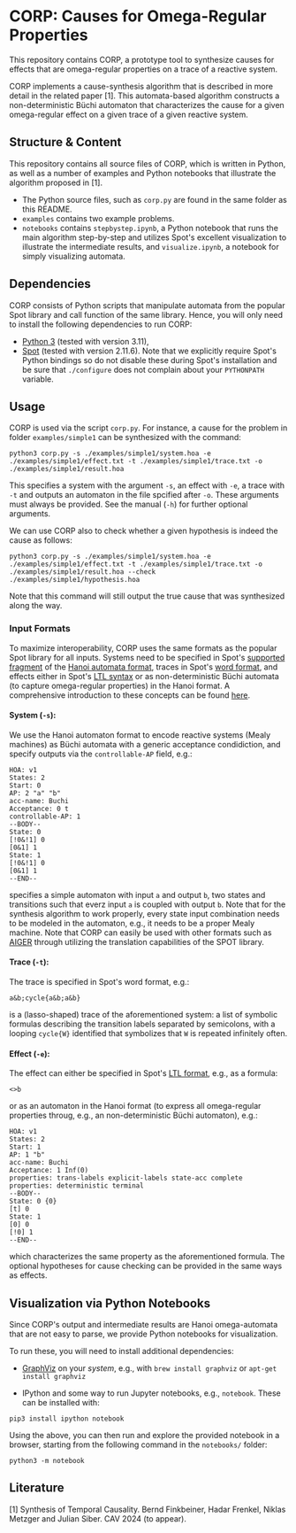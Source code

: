 
# CORP: Causes for Omega-Regular Properties

This repository contains CORP, a prototype tool to synthesize causes for effects that are omega-regular properties on a trace of a reactive system.

CORP implements a cause-synthesis algorithm that is described in more detail in the related paper [1]. This automata-based algorithm constructs a non-deterministic Büchi automaton that characterizes the cause for a given omega-regular effect on a given trace of a given reactive system.

## Structure & Content

This repository contains all source files of CORP, which is written in Python, as well as a number of examples and Python notebooks that illustrate the algorithm proposed in [1].

- The Python source files, such as `corp.py` are found in the same folder as this README.
- `examples` contains two example problems.
- `notebooks` contains `stepbystep.ipynb`, a Python notebook that runs the main algorithm step-by-step and utilizes Spot's excellent visualization to illustrate the intermediate results, and `visualize.ipynb`, a notebook for simply visualizing automata.


## Dependencies

CORP consists of Python scripts that manipulate automata from the popular Spot library and call function of the same library. Hence, you will only need to install the following dependencies to run CORP:

- [Python 3](https://www.python.org/downloads/) (tested with version 3.11),
- [Spot](https://spot.lre.epita.fr/install.html) (tested with version 2.11.6). Note that we explicitly require Spot's Python bindings so do not disable these during Spot's installation and be sure that `./configure` does not complain about your `PYTHONPATH` variable.

## Usage

CORP is used via the script `corp.py`. For instance, a cause for the problem in folder `examples/simple1` can be synthesized with the command:

```
python3 corp.py -s ./examples/simple1/system.hoa -e ./examples/simple1/effect.txt -t ./examples/simple1/trace.txt -o ./examples/simple1/result.hoa
```

This specifies a system with the argument `-s`, an effect with `-e`, a trace with `-t` and outputs an automaton in the file spcified after `-o`. These arguments must always be provided. See the manual (`-h`) for further optional arguments.

We can use CORP also to check whether a given hypothesis is indeed the cause as follows:

```
python3 corp.py -s ./examples/simple1/system.hoa -e ./examples/simple1/effect.txt -t ./examples/simple1/trace.txt -o ./examples/simple1/result.hoa --check ./examples/simple1/hypothesis.hoa
```

Note that this command will still output the true cause that was synthesized along the way.

### Input Formats

To maximize interoperability, CORP uses the same formats as the popular Spot library for all inputs. Systems need to be specified in Spot's [supported fragment](https://spot.lre.epita.fr/hoa.html) of the [Hanoi automata format](http://adl.github.io/hoaf/), traces in Spot's [word format](https://spot.lre.epita.fr/ipynb/word.html), and effects either in Spot's [LTL syntax](https://spot.lre.epita.fr/ioltl.html) or as non-deterministic Büchi automata (to capture omega-regular properties) in the Hanoi format. A comprehensive introduction to these concepts can be found [here](https://spot.lre.epita.fr/concepts.html).

#### System (`-s`): 
We use the Hanoi automaton format to encode reactive systems (Mealy machines) as Büchi automata with a generic acceptance condidiction, and specify outputs via the `controllable-AP` field, e.g.:

```
HOA: v1
States: 2
Start: 0
AP: 2 "a" "b"
acc-name: Buchi
Acceptance: 0 t
controllable-AP: 1
--BODY--
State: 0
[!0&!1] 0
[0&1] 1
State: 1
[!0&!1] 0
[0&1] 1
--END--
```

specifies a simple automaton with input `a` and output `b`, two states and transitions such that everz input `a` is coupled with output `b`. Note that for the synthesis algorithm to work properly, every state input combination needs to be modeled in the automaton, e.g., it needs to be a proper Mealy machine. Note that CORP can easily be used with other formats such as [AIGER](https://fmv.jku.at/aiger/FORMAT.aiger) through utilizing the translation capabilities of the SPOT library.

#### Trace (`-t`): 
The trace is specified in Spot's word format, e.g.: 
```
a&b;cycle{a&b;a&b}
```
is a (lasso-shaped) trace of the aforementioned system: a list of symbolic formulas describing the transition labels separated by semicolons, with a looping `cycle{W}` identified that symbolizes that `W` is repeated infinitely often. 

#### Effect (`-e`): 
The effect can either be specified in Spot's [LTL format](https://spot.lre.epita.fr/ioltl.html), e.g., as a formula: 
```
<>b
```
or as an automaton in the Hanoi format (to express all omega-regular properties throug, e.g., an non-deterministic Büchi automaton), e.g.:
```
HOA: v1
States: 2
Start: 1
AP: 1 "b"
acc-name: Buchi
Acceptance: 1 Inf(0)
properties: trans-labels explicit-labels state-acc complete
properties: deterministic terminal
--BODY--
State: 0 {0}
[t] 0
State: 1
[0] 0
[!0] 1
--END--
```
which characterizes the same property as the aforementioned formula. The optional hypotheses for cause checking can be provided in the same ways as effects.

## Visualization via Python Notebooks

Since CORP's output and intermediate results are Hanoi omega-automata that are not easy to parse, we provide Python notebooks for visualization.

To run these, you will need to install additional dependencies:

- [GraphViz](https://graphviz.org/download/) on your _system_, e.g., with `brew install graphviz` or `apt-get install graphviz`

- IPython and some way to run Jupyter notebooks, e.g., `notebook`. These can be installed with:

```
pip3 install ipython notebook
```

Using the above, you can then run and explore the provided notebook in a browser, starting from the following command in the `notebooks/` folder:

```
python3 -m notebook
```

## Literature

[1] Synthesis of Temporal Causality. Bernd Finkbeiner, Hadar Frenkel, Niklas Metzger and Julian Siber. CAV 2024 (to appear).